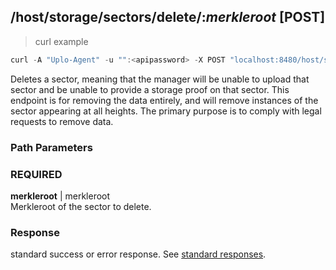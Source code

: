 ## /host/storage/sectors/delete/:*merkleroot* [POST]
> curl example

```go
curl -A "Uplo-Agent" -u "":<apipassword> -X POST "localhost:8480/host/storage/sectors/delete/[merkleroot]"
```

Deletes a sector, meaning that the manager will be unable to upload that sector
and be unable to provide a storage proof on that sector. This endpoint is for
removing the data entirely, and will remove instances of the sector appearing at
all heights. The primary purpose is to comply with legal requests to remove
data.

### Path Parameters
### REQUIRED
**merkleroot** | merkleroot  
Merkleroot of the sector to delete.

### Response

standard success or error response. See [standard
responses](#standard-responses).